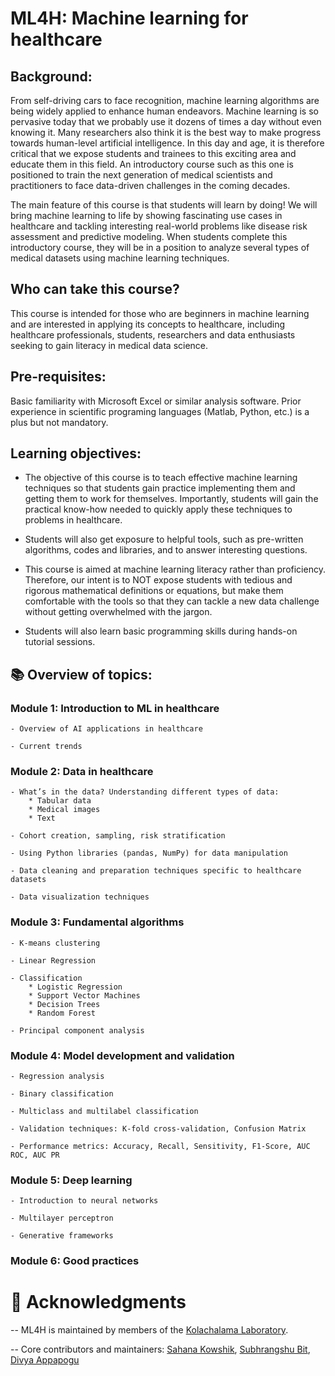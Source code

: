 # ML4H: Machine learning for healthcare

## Background:
From self-driving cars to face recognition, machine learning algorithms are being widely applied to enhance human endeavors. Machine learning is so pervasive today that we probably use it dozens of times a day without even knowing it. Many researchers also think it is the best way to make progress towards human-level artificial intelligence. In this day and age, it is therefore critical that we expose students and trainees to this exciting area and educate them in this field. An introductory course such as this one is positioned to train the next generation of medical scientists and practitioners to face data-driven challenges in the coming decades.

The main feature of this course is that students will learn by doing! We will bring machine learning to life by showing fascinating use cases in healthcare and tackling interesting real-world problems like disease risk assessment and predictive modeling. When students complete this introductory course, they will be in a position to analyze several types of medical datasets using machine learning techniques.

## Who can take this course?
This course is intended for those who are beginners in machine learning and are interested in applying its concepts to healthcare, including healthcare professionals, students, researchers and data enthusiasts seeking to gain literacy in medical data science.

## Pre-requisites: 
Basic familiarity with Microsoft Excel or similar analysis software. Prior experience in scientific programing languages (Matlab, Python, etc.) is a plus but not mandatory.

## Learning objectives:
- The objective of this course is to teach effective machine learning techniques so that students gain practice implementing them and getting them to work for themselves. Importantly, students will gain the practical know-how needed to quickly apply these techniques to problems in healthcare. 

- Students will also get exposure to helpful tools, such as pre-written algorithms, codes and libraries, and to answer interesting questions.

- This course is aimed at machine learning literacy rather than proficiency. Therefore, our intent is to NOT expose students with tedious and rigorous mathematical definitions or equations, but make them comfortable with the tools so that they can tackle a new data challenge without getting overwhelmed with the jargon.

- Students will also learn basic programming skills during hands-on tutorial sessions.

## 📚 Overview of topics:
### Module 1: Introduction to ML in healthcare

	- Overview of AI applications in healthcare
 
	- Current trends
  
### Module 2: Data in healthcare

	- What’s in the data? Understanding different types of data:
  		* Tabular data
  		* Medical images
  		* Text
    
	- Cohort creation, sampling, risk stratification
 
	- Using Python libraries (pandas, NumPy) for data manipulation
 
	- Data cleaning and preparation techniques specific to healthcare datasets

 	- Data visualization techniques
    	
### Module 3: Fundamental algorithms
	
 	- K-means clustering

  	- Linear Regression

	- Classification
  		* Logistic Regression
  		* Support Vector Machines
  		* Decision Trees
  		* Random Forest
 
  	- Principal component analysis

### Module 4: Model development and validation

  	- Regression analysis 
   
	- Binary classification
  	
   	- Multiclass and multilabel classification

    - Validation techniques: K-fold cross-validation, Confusion Matrix
    
    - Performance metrics: Accuracy, Recall, Sensitivity, F1-Score, AUC ROC, AUC PR
  
### Module 5: Deep learning

	- Introduction to neural networks

 	- Multilayer perceptron

  	- Generative frameworks

### Module 6: Good practices


# 🙌 Acknowledgments
-- ML4H is maintained by members of the [Kolachalama Laboratory](https://vkola-lab.github.io/). 

-- Core contributors and maintainers: 
	[Sahana Kowshik](https://github.com/sahanakowshik), 
	[Subhrangshu Bit](https://github.com/SubhrangshuBit), 	[Divya Appapogu](https://github.com/DivyaSpoorthy)

